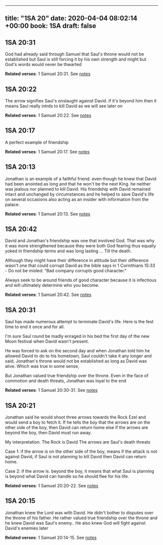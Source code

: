
---
title: "1SA 20"
date: 2020-04-04 08:02:14 +00:00
book: 1SA
draft: false
---

## 1SA 20:31

God had already said through Samuel that Saul's throne would not be established but Saul is still forcing it by his own strength and might but God's words would never be thwarted

**Related verses**: 1 Samuel 20:31. See [notes](https://my.bible.com/notes/3400165675758248594)


## 1SA 20:22

The arrow signifies Saul's onslaught against David. if it's beyond him then it means Saul really intrds to kill David as we will see later on

**Related verses**: 1 Samuel 20:22. See [notes](https://my.bible.com/notes/3400163873088332415)


## 1SA 20:17

A perfect example of friendship

**Related verses**: 1 Samuel 20:17. See [notes](https://my.bible.com/notes/3400162841448931957)


## 1SA 20:13

Jonathan is an example of a faithful friend. even though he knew that David had been anointed as long and that he won't be the next King. he neither was jealous nor planned to kill David. His friendship with David remained intact and unchanged by circumstances and he helped to save David's life on several occasions also acting as an insider with information from the palace.

**Related verses**: 1 Samuel 20:13. See [notes](https://my.bible.com/notes/3400162041897149034)


## 1SA 20:42

David and Jonathan's friendship was one that involved God. That was why it was more strengthened because they were both God fearing thus equally yoked in friendship terms and was long lasting ... Till the death. 

Although they might have their difference in attitude but their difference wasn't one that could corrupt David as the bible says in 1 Corinthians 15:33 - Do not be misled: "Bad company corrupts good character."

Always seek to be around friends of good character because it is infectious and will ultimately determine who you become.

**Related verses**: 1 Samuel 20:42. See [notes](https://my.bible.com/notes/2278208076673442419)


## 1SA 20:31

Saul has made numerous attempt to terminate David's life. Here is the fest time to end it once and for all.

I'm sure Saul round be madly enraged in his bed the first day of the new Moon festival when David wasn't present.

He was forced to ask on the second day and when Jonathan told him he allowed David to do to his hometown, Saul couldn't take it any longer and said, Jonathan's throne would not be established as long as David was alive. Which was true in some sense, 

But Jonathan valued true friendship over the throne.
Even in the face of commotion and death threats, Jonathan was loyal to the end

**Related verses**: 1 Samuel 20:30-31. See [notes](https://my.bible.com/notes/2277491072660398624)


## 1SA 20:21

Jonathan said he would shoot three arrows towards the Rock Ezel and would send a boy to fetch it. If he tells the boy that the arrows are on the other side of the boy, then David can return home else if the arrows are beyond the boy, then David must run away.

My interpretation.
The Rock is David
The arrows are Saul's death threats

Case 1: if the arrow is on the other side of the boy, means if the attack is not against David, if Saul is not planning to kill David then David can return home.

Case 2: if the arrow is. beyond the boy, it means that what Saul is planning is beyond what David can handle so he should flee for his life.

**Related verses**: 1 Samuel 20:20-22. See [notes](https://my.bible.com/notes/2277486376608588295)


## 1SA 20:15

Jonathan knew the Lord was with David. He didn't bother to disputes over the throne of his father. He rather valued true friendship over the throne and he knew David was Saul's enemy.. He also knew God will fight against David's enemies later

**Related verses**: 1 Samuel 20:14-15. See [notes](https://my.bible.com/notes/2277476392789336546)

